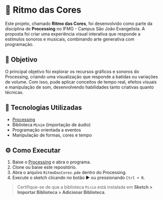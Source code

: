 # 🎨 Ritmo das Cores

Este projeto, chamado **Ritmo das Cores**, foi desenvolvido como parte da disciplina de **Processing** no IFMG - Campus São João Evangelista. A proposta foi criar uma experiência visual interativa que responde a estímulos sonoros e musicais, combinando arte generativa com programação.

## 📌 Objetivo

O principal objetivo foi explorar os recursos gráficos e sonoros do Processing, criando uma visualização que responde a batidas ou variações de volume. Com isso, pude aplicar conceitos de tempo real, efeitos visuais e manipulação de som, desenvolvendo habilidades tanto criativas quanto técnicas.

## 🚀 Tecnologias Utilizadas

- [Processing](https://processing.org/)
- Biblioteca `Minim` (importação de áudio)
- Programação orientada a eventos
- Manipulação de formas, cores e tempo

## ⚙️ Como Executar

1. Baixe o [Processing](https://processing.org/download) e abra o programa.
2. Clone ou baixe este repositório.
3. Abra o arquivo `RitmoDasCores.pde` dentro do Processing.
4. Execute o sketch clicando no botão ▶️ ou pressionando `Ctrl + R`.

> Certifique-se de que a biblioteca `Minim` está instalada em **Sketch > Importar Biblioteca > Adicionar Biblioteca**.



